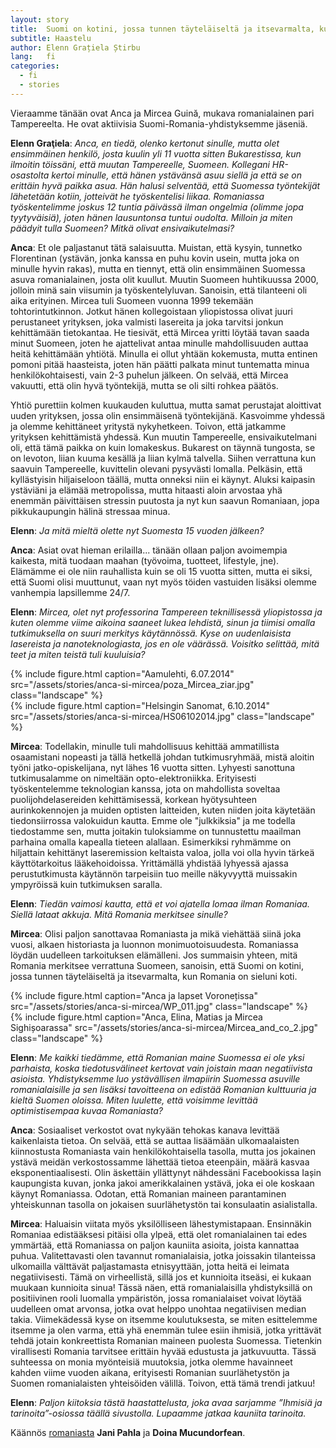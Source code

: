 ```yaml
---
layout: story
title:  Suomi on kotini, jossa tunnen täyteläiseltä ja itsevarmalta, kun Romania on sieluni koti
subtitle: Haastelu
author: Elenn Grațiela Știrbu
lang:   fi
categories:
  - fi
  - stories
---
```


Vieraamme tänään ovat Anca ja Mircea Guină, mukava romanialainen pari Tampereelta. He ovat aktiivisia Suomi-Romania-yhdistyksemme jäseniä.

__Elenn Graţiela__: _Anca, en tiedä, olenko kertonut sinulle, mutta olet ensimmäinen henkilö, josta kuulin yli 11 vuotta sitten Bukarestissa, kun ilmoitin töissäni, että muutan Tampereelle, Suomeen. Kollegani HR-osastolta kertoi minulle, että hänen ystävänsä asuu siellä ja että se on erittäin hyvä paikka asua. Hän halusi selventää, että Suomessa työntekijät lähetetään kotiin, jotteivät he työskentelisi liikaa. Romaniassa työskentelimme joskus 12 tuntia päivässä ilman ongelmia (olimme jopa tyytyväisiä), joten hänen lausuntonsa tuntui oudolta. Milloin ja miten päädyit tulla Suomeen? Mitkä olivat ensivaikutelmasi?_

__Anca__: Et ole paljastanut tätä salaisuutta. Muistan, että kysyin, tunnetko Florentinan (ystävän, jonka kanssa en puhu kovin usein, mutta joka on minulle hyvin rakas), mutta en tiennyt, että olin ensimmäinen Suomessa asuva romanialainen, josta olit kuullut. Muutin Suomeen huhtikuussa 2000, jolloin minä sain viisumin ja työskentelyluvan. Sanoisin, että tilanteeni oli aika erityinen. Mircea tuli Suomeen vuonna 1999 tekemään tohtorintutkinnon.  Jotkut hänen kollegoistaan yliopistossa olivat juuri perustaneet yrityksen, joka valmisti lasereita ja joka tarvitsi jonkun kehittämään tietokantaa. He tiesivät, että Mircea yritti löytää tavan saada minut Suomeen, joten he ajattelivat antaa minulle mahdollisuuden auttaa heitä kehittämään yhtiötä. Minulla ei ollut yhtään kokemusta, mutta entinen pomoni pitää haasteista, joten hän päätti palkata minut tuntematta minua henkilökohtaisesti, vain 2-3 puhelun jälkeen. On selvää, että Mircea vakuutti, että olin hyvä työntekijä, mutta se oli silti rohkea päätös.

Yhtiö purettiin kolmen kuukauden kuluttua, mutta samat perustajat aloittivat uuden yrityksen, jossa olin ensimmäisenä työntekijänä. Kasvoimme yhdessä ja olemme kehittäneet yritystä nykyhetkeen. Toivon, että jatkamme yrityksen kehittämistä yhdessä. Kun muutin Tampereelle, ensivaikutelmani oli, että tämä paikka on kuin lomakeskus. Bukarest on täynnä tungosta, se on levoton, liian kuuma kesällä ja liian kylmä talvella. Siihen verrattuna kun saavuin Tampereelle, kuvittelin olevani pysyvästi lomalla. Pelkäsin, että kyllästyisin hiljaiseloon täällä, mutta onneksi niin ei käynyt. Aluksi kaipasin ystäviäni ja elämää metropolissa, mutta hitaasti aloin arvostaa yhä enemmän päivittäisen stressin puutosta ja nyt kun saavun Romaniaan, jopa pikkukaupungin hälinä stressaa minua.

__Elenn__: _Ja mitä mieltä olette nyt Suomesta 15 vuoden jälkeen?_

__Anca__: Asiat ovat hieman erilailla... tänään ollaan paljon avoimempia kaikesta, mitä tuodaan maahan (työvoima, tuotteet, lifestyle, jne). Elämämme ei ole niin rauhallista kuin se oli 15 vuotta sitten, mutta ei siksi, että Suomi olisi muuttunut, vaan nyt myös töiden vastuiden lisäksi olemme vanhempia lapsillemme 24/7.

__Elenn__: _Mircea, olet nyt professorina Tampereen teknillisessä yliopistossa ja kuten olemme viime aikoina saaneet lukea lehdistä, sinun ja tiimisi omalla tutkimuksella on suuri merkitys käytännössä. Kyse on uudenlaisista lasereista ja nanoteknologiasta, jos en ole väärässä. Voisitko selittää, mitä teet ja miten teistä tuli kuuluisia?_

<div class="row">
  <div class="col-md-5">
    {% include figure.html caption="Aamulehti, 6.07.2014" src="/assets/stories/anca-si-mircea/poza_Mircea_ziar.jpg" class="landscape" %}
  </div>
  <div class="col-md-6">
    {% include figure.html caption="Helsingin Sanomat, 6.10.2014" src="/assets/stories/anca-si-mircea/HS06102014.jpg" class="landscape" %}
  </div>
</div>

__Mircea__: Todellakin, minulle tuli mahdollisuus kehittää ammatillista osaamistani nopeasti ja tällä hetkellä johdan tutkimusryhmää, mistä aloitin työni jatko-opiskelijana, nyt lähes 16 vuotta sitten. Lyhyesti sanottuna tutkimusalamme on nimeltään opto-elektroniikka. Erityisesti työskentelemme teknologian kanssa, jota on mahdollista soveltaa puolijohdelasereiden kehittämisessä, korkean hyötysuhteen aurinkokennojen ja muiden optisten laitteiden, kuten niiden joita käytetään tiedonsiirrossa valokuidun kautta. Emme ole "julkkiksia" ja me todella tiedostamme sen, mutta joitakin tuloksiamme on tunnustettu maailman parhaina omalla kapealla tieteen alallaan. Esimerkiksi ryhmämme on hiljattain kehittänyt laseremission keltaista valoa, jolla voi olla hyvin tärkeä käyttötarkoitus lääkehoidoissa. Yrittämällä yhdistää lyhyessä ajassa perustutkimusta käytännön tarpeisiin tuo meille näkyvyyttä muissakin ympyröissä kuin tutkimuksen saralla.

__Elenn__: _Tiedän vaimosi kautta, että et voi ajatella lomaa ilman Romaniaa. Siellä lataat akkuja. Mitä Romania merkitsee sinulle?_

__Mircea__: Olisi paljon sanottavaa Romaniasta ja mikä viehättää siinä joka vuosi, alkaen historiasta ja luonnon monimuotoisuudesta. Romaniassa löydän uudelleen tarkoituksen elämälleni. Jos summaisin yhteen, mitä Romania merkitsee verrattuna Suomeen, sanoisin, että Suomi on kotini, jossa tunnen täyteläiseltä ja itsevarmalta, kun Romania on sieluni koti.

<div class="row">
  <div class="col-md-5">
    {% include figure.html caption="Anca ja lapset Voronețissa" src="/assets/stories/anca-si-mircea/WP_011.jpg" class="landscape" %}
  </div>
  <div class="col-md-5 col-md-offset-1">
    {% include figure.html caption="Anca, Elina, Matias ja Mircea Sighișoarassa" src="/assets/stories/anca-si-mircea/Mircea_and_co_2.jpg" class="landscape" %}
  </div>
</div>

__Elenn__: _Me kaikki tiedämme, että Romanian maine Suomessa ei ole yksi parhaista, koska tiedotusvälineet kertovat vain joistain maan negatiivista asioista. Yhdistyksemme luo ystävällisen ilmapiirin Suomessa asuville romanialaisille ja sen lisäksi tavoitteena on edistää Romanian kulttuuria ja kieltä Suomen oloissa. Miten luulette, että voisimme levittää optimistisempaa kuvaa Romaniasta?_

__Anca__: Sosiaaliset verkostot ovat nykyään tehokas kanava levittää kaikenlaista tietoa. On selvää, että se auttaa lisäämään ulkomaalaisten kiinnostusta Romaniasta vain henkilökohtaisella tasolla, mutta jos jokainen ystävä meidän verkostossamme lähettää tietoa eteenpäin, määrä kasvaa eksponentiaalisesti. Olin äskettäin yllättynyt nähdessäni Facebookissa Iașin kaupungista kuvan, jonka jakoi amerikkalainen ystävä, joka ei ole koskaan käynyt Romaniassa. Odotan, että Romanian maineen parantaminen yhteiskunnan tasolla on jokaisen suurlähetystön tai konsulaatin asialistalla.

__Mircea__: Haluaisin viitata myös yksilölliseen lähestymistapaan. Ensinnäkin Romaniaa edistääksesi pitäisi olla ylpeä, että olet romanialainen tai edes ymmärtää, että Romaniassa on paljon kauniita asioita, joista kannattaa puhua. Valitettavasti olen tavannut romanialaisia, jotka joissakin tilanteissa ulkomailla välttävät paljastamasta etnisyyttään, jotta heitä ei leimata negatiivisesti. Tämä on virheellistä, sillä jos et kunnioita itseäsi, ei kukaan muukaan kunnioita sinua! Tässä näen, että romanialaisilla yhdistyksillä on positiivinen rooli luomalla ympäristön, jossa romanialaiset voivat löytää uudelleen omat arvonsa, jotka ovat helppo unohtaa negatiivisen median takia. Viimekädessä kyse on itsemme koulutuksesta, se miten esittelemme itsemme ja olen varma, että yhä enemmän tulee esiin ihmisiä, jotka yrittävät tehdä jotain konkreettista Romanian maineen puolesta Suomessa. Tietenkin virallisesti Romania tarvitsee erittäin hyvää edustusta ja jatkuvuutta. Tässä suhteessa on monia myönteisiä muutoksia, jotka olemme havainneet kahden viime vuoden aikana, erityisesti Romanian suurlähetystön ja Suomen romanialaisten yhteisöiden välillä. Toivon, että tämä trendi jatkuu!

__Elenn__: _Paljon kiitoksia tästä haastattelusta, joka avaa sarjamme ”Ihmisiä ja tarinoita”-osiossa täällä sivustolla. Lupaamme jatkaa kauniita tarinoita._

Käännös [romaniasta](/ro/stories/2014/09/08/interviu-anca-si-mircea-guina.html) __Jani Pahla__ ja __Doina Mucundorfean__.
